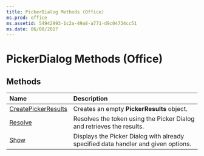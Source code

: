 ```yaml
---
title: PickerDialog Methods (Office)
ms.prod: office
ms.assetid: 54942993-1c2a-49a8-a771-d9c04734cc51
ms.date: 06/08/2017
---
```



# PickerDialog Methods (Office)

## Methods



|**Name**|**Description**|
|:-----|:-----|
|[CreatePickerResults](pickerdialog-createpickerresults-method-office.md)|Creates an empty  **PickerResults** object.|
|[Resolve](pickerdialog-resolve-method-office.md)|Resolves the token using the Picker Dialog and retrieves the results.|
|[Show](pickerdialog-show-method-office.md)|Displays the Picker Dialog with already specified data handler and given options.|

